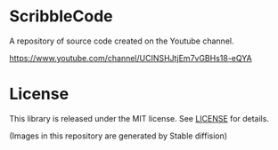 # ScribbleCode
A repository of source code created on the Youtube channel.

https://www.youtube.com/channel/UCINSHJtjEm7vGBHs18-eQYA

# License
This library is released under the MIT license. See [LICENSE](https://github.com/kazuhiro4949/ScribbleCode/blob/main/LICENSE) for details.

(Images in this repository are generated by Stable diffision) 
